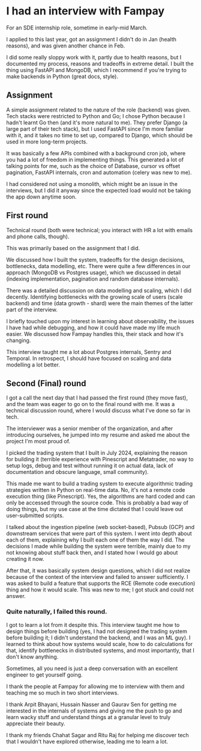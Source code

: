 # I had an interview with Fampay

For an SDE internship role, sometime in early-mid March.

I applied to this last year, got an assignment I didn't do in Jan (health reasons), and was given another chance in Feb.

I did some really sloppy work with it, partly due to health reasons, but I documented my process, reasons and tradeoffs in extreme detail. I built the thing using FastAPI and MongoDB, which I recommend if you're trying to make backends in Python (great docs, style).


## Assignment

A simple assignment related to the nature of the role (backend) was given. Tech stacks were restricted to Python and Go; I chose Python because I hadn't learnt Go then (and it's more natural to me). They prefer Django (a large part of their tech stack), but I used FastAPI since I'm more familiar with it, and it takes no time to set up, compared to Django, which should be used in more long-term projects.

It was basically a few APIs combined with a background cron job, where you had a lot of freedom in implementing things. This generated a lot of talking points for me, such as the choice of Database, cursor vs offset pagination, FastAPI internals, cron and automation (celery was new to me).

I had considered not using a monolith, which might be an issue in the interviews, but I did it anyway since the expected load would not be taking the app down anytime soon.

## First round
Technical round (both were technical; you interact with HR a lot with emails and phone calls, though).

This was primarily based on the assignment that I did. 

We discussed how I built the system, tradeoffs for the design decisions, bottlenecks, data modelling, etc. There were quite a few differences in our approach  (MongoDB vs Postgres usage), which we discussed in detail (indexing implementation, pagination and random database internals). 

There was a detailed discussion on data modelling and scaling, which I did decently. Identifying bottlenecks with the growing scale of users (scale backend) and time (data growth - shard) were the main themes of the latter part of the interview.

I briefly touched upon my interest in learning about observability, the issues I have had while debugging, and how it could have made my life much easier. We discussed how Fampay handles this, their stack and how it's changing.

This interview taught me a lot about Postgres internals, Sentry and Temporal. In retrospect, I should have focused on scaling and data modelling a lot better.


## Second (Final) round

I got a call the next day that I had passed the first round (they move fast), and the team was eager to go on to the final round with me. It was a technical discussion round, where I would discuss what I've done so far in tech.

The interviewer was a senior member of the organization, and after introducing ourselves, he jumped into my resume and asked me about the project I'm most proud of.

I picked the trading system that I built in July 2024, explaining the reason for building it (terrible experience with Pinescript and Metatrader, no way to setup logs, debug and test without running it on actual data, lack of documentation and obscure language, small community).

This made me want to build a trading system to execute algorithmic trading strategies written in Python on real-time data. No, it's not a remote code execution thing (like Pinescript). Yes, the algorithms are hard coded and can only be accessed through the source code. This is probably a bad way of doing things, but my use case at the time dictated that I could leave out user-submitted scripts.

I talked about the ingestion pipeline (web socket-based), Pubsub (GCP) and downstream services that were part of this system. I went into depth about each of them, explaining why I built each one of them the way I did. The decisions I made while building the system were terrible, mainly due to my not knowing about stuff back then, and I stated how I would go about creating it now.

After that, it was basically system design questions, which I did not realize because of the context of the interview and failed to answer sufficiently. I was asked to build a feature that supports the RCE (Remote code execution) thing and how it would scale. This was new to me; I got stuck and could not answer.



### Quite naturally, I failed this round.

I got to learn a lot from it despite this. This interview taught me how to design things before building (yes, I had not designed the trading system before building it; I didn't understand the backend, and I was an ML guy). I learned to think about how systems would scale, how to do calculations for that, identify bottlenecks in distributed systems, and most importantly, that I don't know anything.



Sometimes, all you need is just a deep conversation with an excellent engineer to get yourself going.


I thank the people at Fampay for allowing me to interview with them and teaching me so much in two short interviews. 

I thank Arpit Bhayani, Hussain Nasser and Gaurav Sen for getting me interested in the internals of systems and giving me the push to go and learn wacky stuff and understand things at a granular level to truly appreciate their beauty.

I thank my friends Chahat Sagar and Ritu Raj for helping me discover tech that I wouldn't have explored otherwise, leading me to learn a lot.